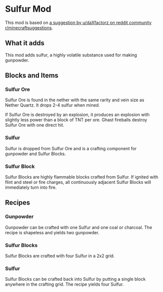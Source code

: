 # Sulfur Mod

This mod is based on [a suggestion by u/daXfactorz on reddit community r/minecraftsuggestions](https://www.reddit.com/r/minecraftsuggestions/comments/d6ff9a/brimstone_a_more_reliable_source_of_gunpowder_and/).

## What it adds

This mod adds sulfur, a highly volatile substance used for making gunpowder.

## Blocks and Items

### Sulfur Ore

Sulfur Ore is found in the nether with the same rarity and vein size as Nether Quartz. It drops 2-4 sulfur when mined.

If Sulfur Ore is destroyed by an explosion, it produces an explosion with slightly less power than a block of TNT per ore. Ghast fireballs destroy Sulfur Ore with one direct hit.

### Sulfur

Sulfur is dropped from Sulfur Ore and is a crafting component for gunpowder and Sulfur Blocks.

### Sulfur Block

Sulfur Blocks are highly flammable blocks crafted from Sulfur. If ignited with flint and steel or fire charges, all continuously adjacent Sulfur Blocks will immediately turn into fire.

## Recipes

### Gunpowder

Gunpowder can be crafted with one Sulfur and one coal or charcoal. The recipe is shapeless and yields two gunpowder.

### Sulfur Blocks

Sulfur Blocks are crafted with four Sulfur in a 2x2 grid.

### Sulfur

Sulfur Blocks can be crafted back into Sulfur by putting a single block anywhere in the crafting grid. The recipe yields four Sulfur.
